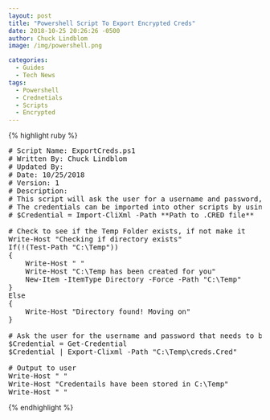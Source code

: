 ```yaml
---
layout: post
title: "Powershell Script To Export Encrypted Creds"
date: 2018-10-25 20:26:26 -0500
author: Chuck Lindblom
image: /img/powershell.png

categories:
  - Guides
  - Tech News
tags:
  - Powershell
  - Crednetials
  - Scripts
  - Encrypted
---
```


{% highlight ruby %}
<pre class="brush: powershell; title: ; notranslate" title="">
# Script Name: ExportCreds.ps1
# Written By: Chuck Lindblom
# Updated By:
# Date: 10/25/2018
# Version: 1
# Description: 
# This script will ask the user for a username and password, and store that information in an encrypted .CRED file in C:\Temp
# The credentials can be imported into other scripts by using the following
# $Credential = Import-CliXml -Path **Path to .CRED file**

# Check to see if the Temp Folder exists, if not make it
Write-Host "Checking if directory exists"
If(!(Test-Path "C:\Temp"))
{
    Write-Host " "
    Write-Host "C:\Temp has been created for you"
    New-Item -ItemType Directory -Force -Path "C:\Temp"
}
Else
{
    Write-Host "Directory found! Moving on"
}

# Ask the user for the username and password that needs to be exported
$Credential = Get-Credential
$Credential | Export-Clixml -Path "C:\Temp\creds.Cred"

# Output to user
Write-Host " "
Write-Host "Credentails have been stored in C:\Temp"
Write-Host " "
</pre>
{% endhighlight %}
